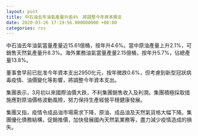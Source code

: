 ```yaml
---
layout: post
title: 中石油去年油氣產量升逾4%　將調整今年資本開支
date: 2020-03-26 17:19:56.000000000 +08:00
categories: rss
---
```


中石油去年油氣當量產量近15.61億桶，按年升4.6%。當中原油產量上升2.1%，可銷售天然氣產量升8.3%。海外業務油氣當量產量2.15億桶，按年升5.7%，佔總產量13.8%。

董事會早前已批准今年資本支出2950化元，按年微跌0.6%，但考慮到新型冠狀病毒疫情、油價變化等影響，將調整今年資本支出。

集團表示，3月初以來國際油價大跌，不利集團銷售收入及利潤。集團積極採取措施應對原油價格波動風險，努力保持生產經營平穩健康發展。

集團又指，疫情令成品油市場需求下降，原油、成品油及天然氣貨格大幅下降。集團優化債務結構，促銷推價，加快發展國內天然氣業務等，盡力減少疫情造成的損失。
